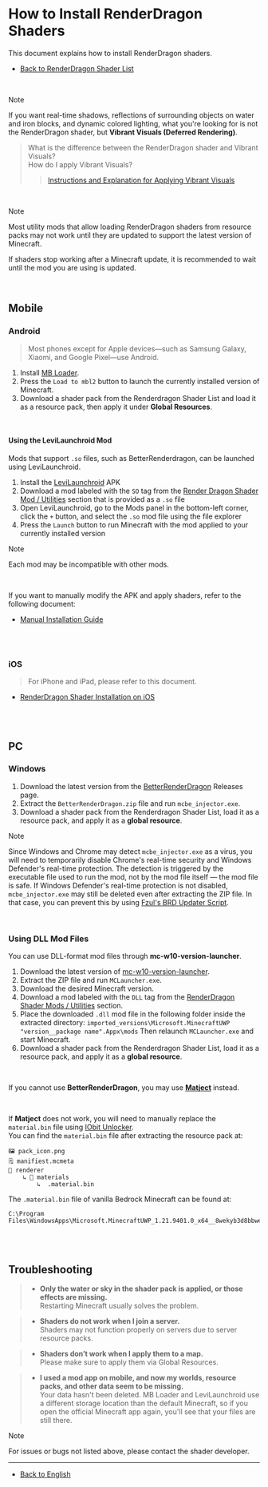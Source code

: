 # How to Install RenderDragon Shaders

This document explains how to install RenderDragon shaders.

- [Back to RenderDragon Shader List](/README.md)

<br>

> [!NOTE]
> If you want real-time shadows, reflections of surrounding objects on water and iron blocks, and dynamic colored lighting, what you're looking for is not the RenderDragon shader, but **Vibrant Visuals (Deferred Rendering)**.

> What is the difference between the RenderDragon shader and Vibrant Visuals?  
> How do I apply Vibrant Visuals?  
> > [Instructions and Explanation for Applying Vibrant Visuals](/docs/virbrant_visuals.md)

<br>

> [!NOTE]
> Most utility mods that allow loading RenderDragon shaders from resource packs may not work until they are updated to support the latest version of Minecraft.
>
> If shaders stop working after a Minecraft update, it is recommended to wait until the mod you are using is updated.

<br>

## Mobile

### Android

> Most phones except for Apple devices—such as Samsung Galaxy, Xiaomi, and Google Pixel—use Android.

1. Install [MB Loader](https://github.com/DominoKorean/Render-dragon-shader-list/blob/main/README.md#mb-loader).
2. Press the `Load to mbl2` button to launch the currently installed version of Minecraft.
3. Download a shader pack from the Renderdragon Shader List and load it as a resource pack, then apply it under **Global Resources**.

<br>

#### Using the LeviLaunchroid Mod

Mods that support `.so` files, such as BetterRenderdragon, can be launched using LeviLaunchroid.

1. Install the [LeviLaunchroid](https://github.com/LiteLDev/LeviLaunchroid/releases) APK
2. Download a mod labeled with the `SO` tag from the [Render Dragon Shader Mod / Utilities](https://github.com/DominoKorean/Render-dragon-shader-list?tab=readme-ov-file#render-dragon-shader-mod--utilities) section that is provided as a `.so` file
3. Open LeviLaunchroid, go to the Mods panel in the bottom-left corner, click the `+` button, and select the `.so` mod file using the file explorer
4. Press the `Launch` button to run Minecraft with the mod applied to your currently installed version

> [!NOTE]
> Each mod may be incompatible with other mods.


<br>

If you want to manually modify the APK and apply shaders, refer to the following document:
* [Manual Installation Guide](android.md)

<br>
<br>

### iOS

> For iPhone and iPad, please refer to this document.

* [RenderDragon Shader Installation on iOS](iOS.md)

<br>
<br>

## PC

### Windows

1. Download the latest version from the [BetterRenderDragon](https://github.com/QYCottage/BetterRenderDragon/releases) Releases page.
2. Extract the `BetterRenderDragon.zip` file and run `mcbe_injector.exe`.
3. Download a shader pack from the Renderdragon Shader List, load it as a resource pack, and apply it as a **global resource**.

> [!NOTE]
> Since Windows and Chrome may detect `mcbe_injector.exe` as a virus, you will need to temporarily disable Chrome's real-time security and Windows Defender's real-time protection.
> The detection is triggered by the executable file used to run the mod, not by the mod file itself — the mod file is safe.
> If Windows Defender's real-time protection is not disabled, `mcbe_injector.exe` may still be deleted even after extracting the ZIP file. In that case, you can prevent this by using [Fzul's BRD Updater Script](https://github.com/faizul726/brd-updater-script).

<br>

### Using DLL Mod Files

You can use DLL-format mod files through **mc-w10-version-launcher**.

1. Download the latest version of [mc-w10-version-launcher](https://github.com/QYCottage/mc-w10-version-launcher/releases).
2. Extract the ZIP file and run `MCLauncher.exe`.
3. Download the desired Minecraft version.
4. Download a mod labeled with the `DLL` tag from the [RenderDragon Shader Mods / Utilities](https://github.com/DominoKorean/Render-dragon-shader-list/blob/main/language/ko_kr/README.md#%EB%A0%8C%EB%8D%94%EB%93%9C%EB%9E%98%EA%B3%A4-%EC%85%B0%EC%9D%B4%EB%8D%94-%EB%AA%A8%EB%93%9C--%EC%9C%A0%ED%8B%B8%EB%A6%AC%ED%8B%B0) section.
5. Place the downloaded `.dll` mod file in the following folder inside the extracted directory:
   `imported_versions\Microsoft.MinecraftUWP "version__package name".Appx\mods`
   Then relaunch `MCLauncher.exe` and start Minecraft.
6. Download a shader pack from the Renderdragon Shader List, load it as a resource pack, and apply it as a **global resource**.

<br>

If you cannot use **BetterRenderDragon**, you may use [**Matject**](https://github.com/faizul726/matject) instead.

<br>

If **Matject** does not work, you will need to manually replace the `material.bin` file using [IObit Unlocker](https://www.iobit.com/en/iobit-unlocker.php).  
You can find the `material.bin` file after extracting the resource pack at:

```
🖼️ pack_icon.png
🗒️ manifiest.mcmeta
📁 renderer
    ↳ 📁 materials
        ↳  .material.bin
```

The `.material.bin` file of vanilla Bedrock Minecraft can be found at:

```
C:\Program Files\WindowsApps\Microsoft.MinecraftUWP_1.21.9401.0_x64__8wekyb3d8bbwe\data\renderer\materials
```

<br>
<br>

## Troubleshooting

> - **Only the water or sky in the shader pack is applied, or those effects are missing.**  
> Restarting Minecraft usually solves the problem.

> - **Shaders do not work when I join a server.**  
> Shaders may not function properly on servers due to server resource packs.

> - **Shaders don’t work when I apply them to a map.**  
> Please make sure to apply them via Global Resources.

> - **I used a mod app on mobile, and now my worlds, resource packs, and other data seem to be missing.**  
> Your data hasn't been deleted. MB Loader and LeviLaunchroid use a different storage location than the default Minecraft, so if you open the official Minecraft app again, you'll see that your files are still there.


> [!NOTE]  
> For issues or bugs not listed above, please contact the shader developer.

---

* [Back to English](/docs/installation/README.md)
